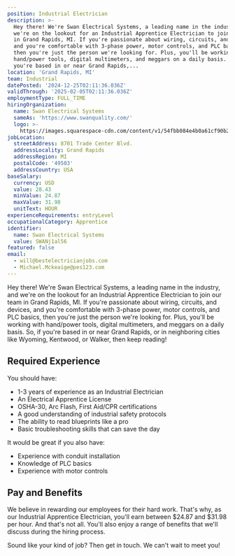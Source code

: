 ```yaml
---
position: Industrial Electrician
description: >-
  Hey there! We're Swan Electrical Systems, a leading name in the industry, and
  we're on the lookout for an Industrial Apprentice Electrician to join our team
  in Grand Rapids, MI. If you're passionate about wiring, circuits, and devices,
  and you're comfortable with 3-phase power, motor controls, and PLC basics,
  then you're just the person we're looking for. Plus, you'll be working with
  hand/power tools, digital multimeters, and meggars on a daily basis. So, if
  you're based in or near Grand Rapids,...
location: 'Grand Rapids, MI'
team: Industrial
datePosted: '2024-12-25T02:11:36.036Z'
validThrough: '2025-02-05T02:11:36.036Z'
employmentType: FULL_TIME
hiringOrganization:
  name: Swan Electrical Systems
  sameAs: 'https://www.swanquality.com/'
  logo: >-
    https://images.squarespace-cdn.com/content/v1/54fbb084e4b0a61cf90b2a6b/1511915437509-KMEEKDHKFLZ8J2AD7Y8M/SWAN_logo_horz_black.jpg?format=1500w
jobLocation:
  streetAddress: 8701 Trade Center Blvd.
  addressLocality: Grand Rapids
  addressRegion: MI
  postalCode: '49503'
  addressCountry: USA
baseSalary:
  currency: USD
  value: 28.43
  minValue: 24.87
  maxValue: 31.98
  unitText: HOUR
experienceRequirements: entryLevel
occupationalCategory: Apprentice
identifier:
  name: Swan Electrical Systems
  value: SWANj1al56
featured: false
email:
  - will@bestelectricianjobs.com
  - Michael.Mckeaige@pes123.com
---
```




Hey there! We're Swan Electrical Systems, a leading name in the industry, and we're on the lookout for an Industrial Apprentice Electrician to join our team in Grand Rapids, MI. If you're passionate about wiring, circuits, and devices, and you're comfortable with 3-phase power, motor controls, and PLC basics, then you're just the person we're looking for. Plus, you'll be working with hand/power tools, digital multimeters, and meggars on a daily basis. So, if you're based in or near Grand Rapids, or in neighboring cities like Wyoming, Kentwood, or Walker, then keep reading!

## Required Experience

You should have:

- 1-3 years of experience as an Industrial Electrician
- An Electrical Apprentice License
- OSHA-30, Arc Flash, First Aid/CPR certifications
- A good understanding of industrial safety protocols
- The ability to read blueprints like a pro
- Basic troubleshooting skills that can save the day

It would be great if you also have:

- Experience with conduit installation
- Knowledge of PLC basics
- Experience with motor controls

## Pay and Benefits

We believe in rewarding our employees for their hard work. That's why, as our Industrial Apprentice Electrician, you'll earn between $24.87 and $31.98 per hour. And that's not all. You'll also enjoy a range of benefits that we'll discuss during the hiring process.

Sound like your kind of job? Then get in touch. We can't wait to meet you!